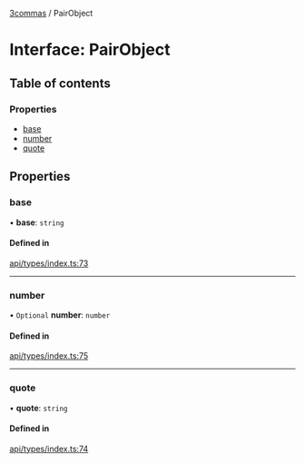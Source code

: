 [3commas](../README.md) / PairObject

# Interface: PairObject

## Table of contents

### Properties

- [base](PairObject.md#base)
- [number](PairObject.md#number)
- [quote](PairObject.md#quote)

## Properties

### base

• **base**: `string`

#### Defined in

[api/types/index.ts:73](https://github.com/ozum/3commas/blob/b3896a3/src/api/types/index.ts#L73)

___

### number

• `Optional` **number**: `number`

#### Defined in

[api/types/index.ts:75](https://github.com/ozum/3commas/blob/b3896a3/src/api/types/index.ts#L75)

___

### quote

• **quote**: `string`

#### Defined in

[api/types/index.ts:74](https://github.com/ozum/3commas/blob/b3896a3/src/api/types/index.ts#L74)
